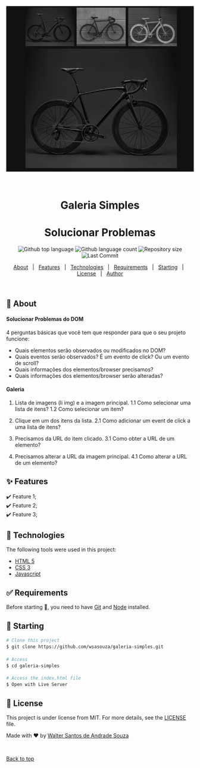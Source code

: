 <div align="center" id="top"> 
  <img src="./assets/galeria.gif" alt="Solucionar Problemas" />

&#xa0;

  <h1>Galeria Simples</h1>
</div>

<h1 align="center">Solucionar Problemas</h1>

<p align="center">
  <img alt="Github top language" src="https://img.shields.io/github/languages/top/wsasouza/origamid-galeria-simples?color=7159c1">

  <img alt="Github language count" src="https://img.shields.io/github/languages/count/wsasouza/origamid-galeria-simples?color=7159c1">

  <img alt="Repository size" src="https://img.shields.io/github/repo-size/wsasouza/origamid-galeria-simples?color=7159c1">

  <img alt="Last Commit" src="https://img.shields.io/github/last-commit/wsasouza/origamid-galeria-simples?color=7159c1">  
</p>

<p align="center">
  <a href="#dart-about">About</a> &#xa0; | &#xa0; 
  <a href="#sparkles-features">Features</a> &#xa0; | &#xa0;
  <a href="#rocket-technologies">Technologies</a> &#xa0; | &#xa0;
  <a href="#white_check_mark-requirements">Requirements</a> &#xa0; | &#xa0;
  <a href="#checkered_flag-starting">Starting</a> &#xa0; | &#xa0;
  <a href="#memo-license">License</a> &#xa0; | &#xa0;
  <a href="https://github.com/wsasouza" target="_blank">Author</a>
</p>

<br>

## :dart: About

#### Solucionar Problemas do DOM

4 perguntas básicas que você tem que responder para que o seu projeto funcione:

- Quais elementos serão observados ou modificados no DOM?
- Quais eventos serão observados? É um evento de click? Ou um evento de scroll?
- Quais informações dos elementos/browser precisamos?
- Quais informações dos elementos/browser serão alteradas?

#### Galeria

1. Lista de imagens (li img) e a imagem principal.
   1.1 Como selecionar uma lista de itens?
   1.2 Como selecionar um item?

2. Clique em um dos itens da lista.
   2.1 Como adicionar um event de click a uma lista de itens?

3. Precisamos da URL do item clicado.
   3.1 Como obter a URL de um elemento?

4. Precisamos alterar a URL da imagem principal.
   4.1 Como alterar a URL de um elemento?

## :sparkles: Features

:heavy_check_mark: Feature 1;\
:heavy_check_mark: Feature 2;\
:heavy_check_mark: Feature 3;

## :rocket: Technologies

The following tools were used in this project:

- [HTML 5](https://developer.mozilla.org/en-US/docs/Web/HTML)
- [CSS 3](https://developer.mozilla.org/en-US/docs/Web/CSS)
- [Javascript](https://developer.mozilla.org/en-US/docs/Learn/JavaScript)

## :white_check_mark: Requirements

Before starting :checkered_flag:, you need to have [Git](https://git-scm.com) and [Node](https://nodejs.org/en/) installed.

## :checkered_flag: Starting

```bash
# Clone this project
$ git clone https://github.com/wsasouza/galeria-simples.git

# Access
$ cd galeria-simples

# Access the index.html file
$ Open with Live Server

```

## :memo: License

This project is under license from MIT. For more details, see the [LICENSE](LICENSE.md) file.

Made with :heart: by <a href="https://github.com/wsasouza" target="_blank">Walter Santos de Andrade Souza</a>

&#xa0;

<a href="#top">Back to top</a>
